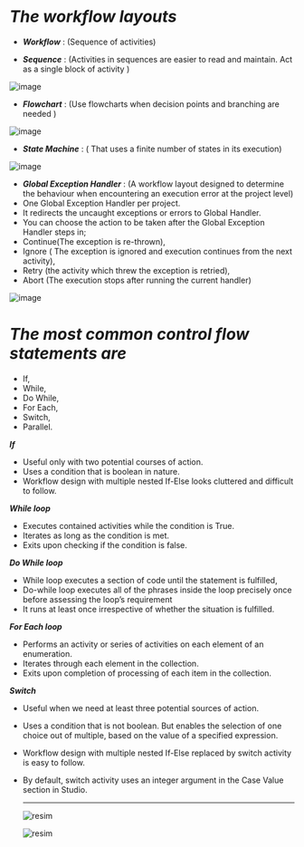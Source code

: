 # ***The workflow layouts***

- ***Workflow*** : (Sequence of activities)

- ***Sequence*** : (Activities in sequences are easier to read and maintain. Act as a single block of activity )
  
![image](https://github.com/yaagmurss/AdvancedRPADeveloperCertificationTrainingNotes/assets/52479605/446c91fc-34c4-4292-9927-64c55f0385b7)

- ***Flowchart*** :  (Use flowcharts when decision points and branching are needed  )

![image](https://github.com/yaagmurss/AdvancedRPADeveloperCertificationTrainingNotes/assets/52479605/05c6e081-23f0-4c8a-9921-c376fc4e1282)

- ***State Machine*** :  ( That uses a finite number of states in its execution)

![image](https://github.com/yaagmurss/AdvancedRPADeveloperCertificationTrainingNotes/assets/52479605/f223f20a-5953-4215-8a88-d99d21df2b79)

- ***Global Exception Handler*** : (A workflow layout designed to determine the behaviour when encountering an execution error at the project level)
- One Global Exception Handler per project.
- It redirects the uncaught exceptions or errors to Global Handler.
- You can choose the action to be taken after the Global Exception Handler steps in;
- Continue(The exception is re-thrown),
- Ignore ( The exception is ignored and execution continues from the next activity),
- Retry (the activity which threw the exception is retried),
- Abort (The execution stops after running the current handler)

![image](https://github.com/yaagmurss/AdvancedRPADeveloperCertificationTrainingNotes/assets/52479605/8b8f9eef-1525-4054-a2d0-3d4e57e5d32e)



# ***The most common control flow statements are***
- If, 
- While, 
- Do While, 
- For Each, 
- Switch, 
- Parallel.

***If***
- Useful only with two potential courses of action.
- Uses a condition that is boolean in nature.
- Workflow design with multiple nested If-Else looks cluttered and difficult to follow.

***While loop***
- Executes contained activities while the condition is True.
- Iterates as long as the condition is met.
- Exits upon checking if the condition is false.

***Do While loop***
- While loop executes a section of code until the statement is fulfilled,
- Do-while loop executes all of the phrases inside the loop precisely once before assessing the loop’s requirement
- It runs at least once irrespective of whether the situation is fulfilled.

***For Each loop***
- Performs an activity or series of activities on each element of an enumeration.
- Iterates through each element in the collection.
- Exits upon completion of processing of each item in the collection.

***Switch***
- Useful when we need at least three potential sources of action.
- Uses a condition that is not boolean. But enables the selection of one choice out of multiple, based on the value of a specified expression. 
- Workflow design with multiple nested If-Else replaced by switch activity is easy to follow.
- By default, switch activity uses an integer argument in the Case Value section in Studio.



  --------------------------------------------------------

  ![resim](https://github.com/yaagmurss/AdvancedRPADeveloperCertificationTrainingNotes/assets/52479605/129935cf-785b-4ef9-ab1b-f69b7d75f23a)
  
  

  ![resim](https://github.com/yaagmurss/AdvancedRPADeveloperCertificationTrainingNotes/assets/52479605/e769b5fd-93ab-438e-9a3f-e21031720030)






